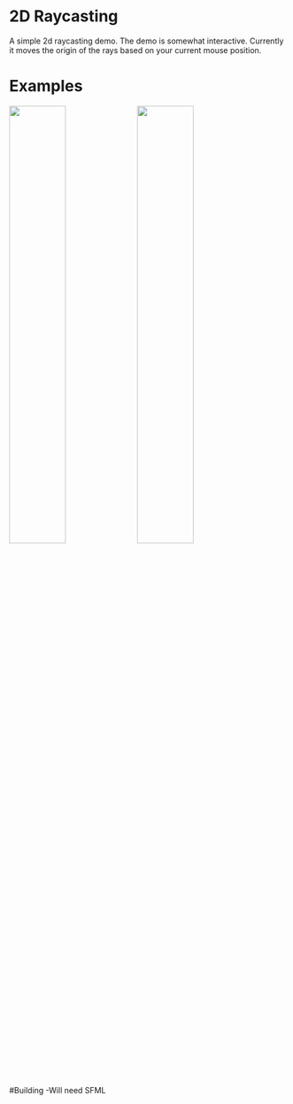 # 2D Raycasting
A simple 2d raycasting demo.
The demo is somewhat interactive. Currently it moves the origin of the rays based on your current mouse position.

# Examples
<img src="https://user-images.githubusercontent.com/35517078/184545621-131855f1-2991-46f7-8fef-556a9bbe2423.png" width="45%"></img> <img src="https://user-images.githubusercontent.com/35517078/184545635-5927a8a7-fa05-4e65-b86c-998bcefbc913.png" width="45%"></img> 


#Building
-Will need SFML
